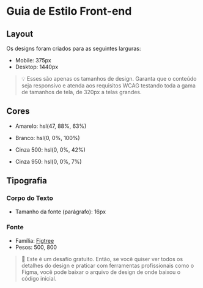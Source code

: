# Guia de Estilo Front-end

## Layout

Os designs foram criados para as seguintes larguras:

- Mobile: 375px
- Desktop: 1440px

> 💡 Esses são apenas os tamanhos de design. Garanta que o conteúdo seja responsivo e atenda aos requisitos WCAG testando toda a gama de tamanhos de tela, de 320px a telas grandes.

## Cores

- Amarelo: hsl(47, 88%, 63%)

- Branco: hsl(0, 0%, 100%)

- Cinza 500: hsl(0, 0%, 42%)
- Cinza 950: hsl(0, 0%, 7%)

## Tipografia

### Corpo do Texto

- Tamanho da fonte (parágrafo): 16px

### Fonte

- Família: [Figtree](https://fonts.google.com/specimen/Figtree)
- Pesos: 500, 800

> 💎 Este é um desafio gratuito. Então, se você quiser ver todos os detalhes do design e praticar com ferramentas profissionais como o Figma, você pode baixar o arquivo de design de onde baixou o código inicial.
